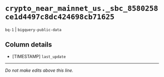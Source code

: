 # `crypto_near_mainnet_us._sbc_8580258ce1d4497c8dc424698cb71625`
`bq-1` | `bigquery-public-data`

## Column details
* [TIMESTAMP] `last_update`

-------------------------------------------------------------------------------
*Do not make edits above this line.*
